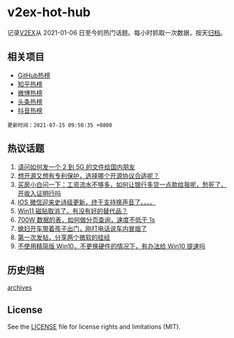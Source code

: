 # v2ex-hot-hub

 记录[V2EX](https://www.v2ex.com/)从 2021-01-06 日至今的热门话题。每小时抓取一次数据，按天[归档](archives)。
 
 ## 相关项目

- [GitHub热榜](https://github.com/lonnyzhang423/github-hot-hub)
- [知乎热榜](https://github.com/lonnyzhang423/zhihu-hot-hub)
- [微博热榜](https://github.com/lonnyzhang423/weibo-hot-hub)
- [头条热榜](https://github.com/lonnyzhang423/toutiao-hot-hub)
- [抖音热榜](https://github.com/lonnyzhang423/douyin-hot-hub)


 `更新时间：2021-07-15 09:50:35 +0800`

## 热议话题

1. [请问如何发一个 2 到 5G 的文件给国内朋友](https://www.v2ex.com/t/789447)
1. [想开源又想有专利保护，选择哪个开源协议合适呢？](https://www.v2ex.com/t/789495)
1. [买房小白问一下：工资流水不够多，如何让银行多贷一点款给我呢，愁死了，开收入证明行吗](https://www.v2ex.com/t/789419)
1. [IOS 微信迎来史诗级更新，终于支持换声音了。。。。](https://www.v2ex.com/t/789451)
1. [Win11 磁贴取消了，有没有好的替代品？](https://www.v2ex.com/t/789513)
1. [700W 数据的表，如何做分页查询，速度不低于 1s](https://www.v2ex.com/t/789448)
1. [媳妇开车带着孩子出门，刚打电话说车内冒烟了](https://www.v2ex.com/t/789439)
1. [第一次发帖，分享两个微软的挂经](https://www.v2ex.com/t/789563)
1. [不使用精简版 Win10，不更换硬件的情况下，有办法给 Win10 提速吗](https://www.v2ex.com/t/789463)

## 历史归档

[archives](archives)

## License

See the [LICENSE](LICENSE) file for license rights and limitations (MIT).
